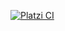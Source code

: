 [![Platzi CI](https://github.com/GerardoDomingo/midudev-aprender-tdd-main/actions/workflows/node.js.yml/badge.svg)](https://github.com/GerardoDomingo/midudev-aprender-tdd-main/actions/workflows/node.js.yml)
